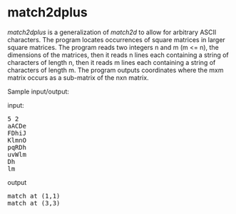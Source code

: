 # match2dplus
*match2dplus* is a generalization of *match2d* to allow for arbitrary ASCII characters. The program locates occurrences of square matrices in larger square matrices. The program reads two integers n and m (m <= n), the dimensions of the matrices, then it reads n lines each containing a string of characters of length n, then it reads m lines each containing a string of characters of length m. The program outputs coordinates where the mxm matrix occurs as a sub-matrix of the nxn matrix.

Sample input/output:

input:
<pre>
5 2
aACDe
FDhiJ
KlmnO
pqRDh
uvWlm
Dh
lm
</pre>

output
<pre>
match at (1,1)
match at (3,3)
</pre>
